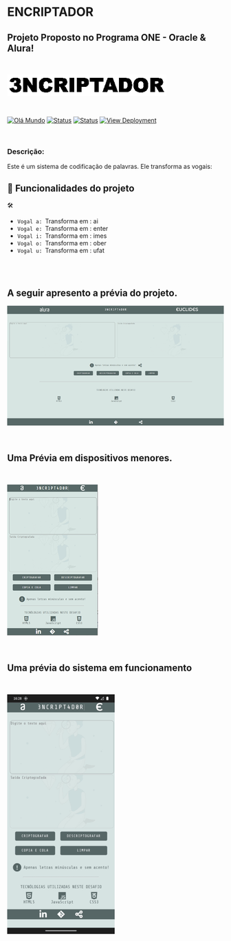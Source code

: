 # ENCRIPTADOR

## Projeto Proposto no Programa ONE - Oracle & Alura!

<br>

[![Capa](img/banner.gif)](https://github.com/euclides981/criptografia#readme) 

<br>

[![Olá Mundo](https://shields.io/badge/Olá-Mundo-blue)](https://github.com/euclides981/criptografia#readme) 
[![Status](https://shields.io/badge/STATUS-V%200.1%20Concluído-green)](https://github.com/euclides981/criptografia#readme) 
[![Status](https://shields.io/badge/Tecnologias%20Utilizadas-|%20HTML%205%20|%20CSS%203%20|%20JavaScript%20|-orange)](https://github.com/euclides981/criptografia#readme) 
[![View Deployment](https://shields.io/badge/View-Deployment-yellow.svg)](https://euclides981.github.io/criptografia) 

<br>

### Descrição:

Este é um sistema de codificação de palavras. Ele transforma as vogais:

## :hammer: Funcionalidades do projeto 

:hammer_and_wrench:

- `Vogal a: `Transforma em : ai
- `Vogal e: `Transforma em : enter
- `Vogal i: `Transforma em : imes
- `Vogal o: `Transforma em : ober
- `Vogal u: `Transforma em : ufat

<br>

<br>

## A seguir apresento a prévia do projeto.

[![Prévia do Projeto](img/previa.png)](https://github.com/euclides981/criptografia#readme)

<br>

## Uma Prévia em dispositivos menores.

<br>

[![Prévia do Projeto](img/previa_mobile.png)](https://github.com/euclides981/criptografia#readme)

<br>

## Uma prévia do sistema em funcionamento

<br>

<a href="https://github.com/euclides981/criptografia#readme"><img src="img/previa.gif" width="250" ></a>

<br>

